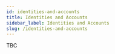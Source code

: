 ```yaml
---
id: identities-and-accounts
title: Identities and Accounts
sidebar_label: Identities and Accounts
slug: /identities-and-accounts
---
```


TBC
